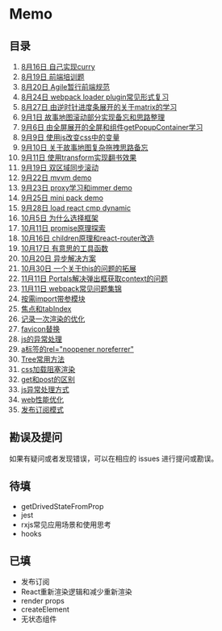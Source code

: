 # Memo

## 目录

1. [8月16日 自己实现curry](https://github.com/HuangQiii/Daily/blob/master/816/816.md)
2. [8月19日 前端培训题](https://github.com/HuangQiii/Daily/tree/master/819/webpack-test)
3. [8月20日 Agile暂行前端规范](https://github.com/HuangQiii/Daily/blob/master/8.20/Backlog.js)
4. [8月24日 webpack loader plugin常见形式复习](https://github.com/HuangQiii/Daily/blob/master/824/824.md)
5. [8月27日 由逆时针进度条展开的关于matrix的学习](https://github.com/HuangQiii/Daily/blob/master/827-matrix/827-matrix.md)
6. [9月1日 故事地图滚动部分实现备忘和思路整理](https://github.com/HuangQiii/Daily/blob/master/91-scroll/user_story_map_scroll.md)
7. [9月6日 由全屏展开的全屏和组件getPopupContainer学习](https://github.com/HuangQiii/Daily/blob/master/96-fullScreen/96-fullScreen.md)
8. [9月9日 使用js改变css中的变量](https://github.com/HuangQiii/Daily/blob/master/99-cssValue/99-cssValue.md)
9. [9月10日 关于故事地图复杂拖拽思路备忘](https://github.com/HuangQiii/Daily/blob/master/910-drag/910-drag.md)
10. [9月11日 使用transform实现翻书效果](https://github.com/HuangQiii/Daily/blob/master/911-book/911-book.md)
11. [9月19日 双区域同步滚动](https://github.com/HuangQiii/Daily/blob/master/919-scrollBoth/919-scrollBoth.md)
12. [9月22日 mvvm demo](https://github.com/HuangQiii/Daily/blob/master/922-mvvm/mvvm.js)
13. [9月23日 proxy学习和immer demo](https://github.com/HuangQiii/Daily/blob/master/923-proxy/923-proxy.md)
14. [9月25日 mini pack demo](https://github.com/HuangQiii/Daily/tree/master/925-minipack)
15. [9月28日 load react cmp dynamic](https://github.com/HuangQiii/Daily/blob/master/928-reactDyCmp/928-reactDyCmp.md)
16. [10月5日 为什么选择框架](https://github.com/HuangQiii/Daily/blob/master/105-whyReact/105-whyReact.md)
17. [10月11日 promise原理探索](https://github.com/HuangQiii/Daily/blob/master/1011-promise/1011-promise.md)
18. [10月16日 children原理和react-router改造](https://github.com/HuangQiii/Daily/blob/master/1016-children/1016-children.md)
19. [10月17日 有意思的工具函数](https://github.com/HuangQiii/Daily/tree/master/1017-try)
20. [10月20日 异步解决方案](https://github.com/HuangQiii/Daily/blob/master/1020-async/1020-async.md)
21. [10月30日 一个关于this的问题的拓展](https://github.com/HuangQiii/Daily/blob/master/1030-this/1030-this.md)
22. [11月11日 Portals解决弹出框获取context的问题](https://github.com/HuangQiii/Daily/blob/master/1111-portal/1111-portal.md)
23. [11月11日 webpack常见问题集锦](https://github.com/HuangQiii/Daily/blob/master/1111-webpack/1111-webpack.md)
24. [按需import带参模块](https://github.com/HuangQiii/Daily/blob/master/1115-dyimport/1115-dyimport.md)
25. [焦点和tabIndex](https://github.com/HuangQiii/Daily/blob/master/1211-focus/1211-focus.md)
26. [记录一次渲染的优化](https://github.com/HuangQiii/Daily/blob/master/1220-render/1220-render.md)
27. [favicon替换](https://github.com/HuangQiii/Daily/tree/master/1227-favicon)
28. [js的异常处理](https://github.com/HuangQiii/Daily/blob/master/15-trycatch/15-trycatch.md)
29. [a标签的rel="noopener noreferrer"](https://github.com/HuangQiii/Daily/blob/master/24-a/24-a.md)
30. [Tree常用方法](https://github.com/HuangQiii/Daily/tree/master/311-tree)
31. [css加载阻塞渲染](https://github.com/HuangQiii/Daily/tree/master/312-%E3%80%90%E6%96%B9%E6%B3%95%E3%80%91%E5%A6%82%E4%BD%95%E5%AE%9E%E8%B7%B5css%E9%98%BB%E5%A1%9E%E6%B8%B2%E6%9F%93)
32. [get和post的区别](https://github.com/HuangQiii/Daily/blob/master/317/get%E5%92%8Cpost%E7%9A%84%E5%8C%BA%E5%88%AB.md)
33. [js异常处理方式](https://github.com/HuangQiii/Daily/blob/master/317/js%E5%BC%82%E5%B8%B8%E5%A4%84%E7%90%86%E6%96%B9%E5%BC%8F.md)
34. [web性能优化](https://github.com/HuangQiii/Daily/tree/master/320)
35. [发布订阅模式](https://github.com/HuangQiii/Daily/blob/master/%E5%8F%91%E5%B8%83%E8%AE%A2%E9%98%85%E6%A8%A1%E5%BC%8F/%E5%8F%91%E5%B8%83%E8%AE%A2%E9%98%85%E6%A8%A1%E5%BC%8F.md)

## 勘误及提问

如果有疑问或者发现错误，可以在相应的 issues 进行提问或勘误。

## 待填

- getDrivedStateFromProp
- jest
- rxjs常见应用场景和使用思考
- hooks


## 已填

- 发布订阅
- React重新渲染逻辑和减少重新渲染
- render props
- createElement
- 无状态组件
